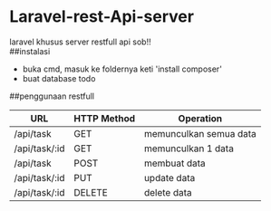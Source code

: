 # Laravel-rest-Api-server
laravel khusus server restfull api sob!!<br>
##instalasi
* buka cmd, masuk ke foldernya keti 'install composer'<br>
* buat database todo

##penggunaan restfull

 URL| HTTP Method| Operation
 ------------ | ------------ | ------------
/api/task | GET | memunculkan semua data
/api/task/:id | GET | memunculkan 1 data
/api/task | POST | membuat data
/api/task/:id | PUT | update data
/api/task/:id | DELETE | delete data
